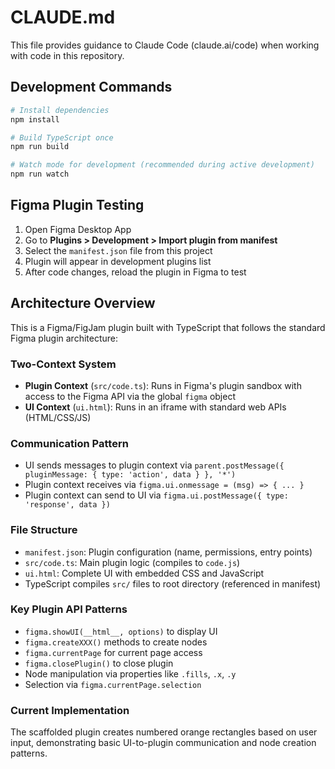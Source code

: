 # CLAUDE.md

This file provides guidance to Claude Code (claude.ai/code) when working with code in this repository.

## Development Commands

```bash
# Install dependencies
npm install

# Build TypeScript once
npm run build

# Watch mode for development (recommended during active development)
npm run watch
```

## Figma Plugin Testing

1. Open Figma Desktop App
2. Go to **Plugins > Development > Import plugin from manifest**
3. Select the `manifest.json` file from this project
4. Plugin will appear in development plugins list
5. After code changes, reload the plugin in Figma to test

## Architecture Overview

This is a Figma/FigJam plugin built with TypeScript that follows the standard Figma plugin architecture:

### Two-Context System
- **Plugin Context** (`src/code.ts`): Runs in Figma's plugin sandbox with access to the Figma API via the global `figma` object
- **UI Context** (`ui.html`): Runs in an iframe with standard web APIs (HTML/CSS/JS)

### Communication Pattern
- UI sends messages to plugin context via `parent.postMessage({ pluginMessage: { type: 'action', data } }, '*')`
- Plugin context receives via `figma.ui.onmessage = (msg) => { ... }`
- Plugin context can send to UI via `figma.ui.postMessage({ type: 'response', data })`

### File Structure
- `manifest.json`: Plugin configuration (name, permissions, entry points)
- `src/code.ts`: Main plugin logic (compiles to `code.js`)
- `ui.html`: Complete UI with embedded CSS and JavaScript
- TypeScript compiles `src/` files to root directory (referenced in manifest)

### Key Plugin API Patterns
- `figma.showUI(__html__, options)` to display UI
- `figma.createXXX()` methods to create nodes
- `figma.currentPage` for current page access  
- `figma.closePlugin()` to close plugin
- Node manipulation via properties like `.fills`, `.x`, `.y`
- Selection via `figma.currentPage.selection`

### Current Implementation
The scaffolded plugin creates numbered orange rectangles based on user input, demonstrating basic UI-to-plugin communication and node creation patterns.